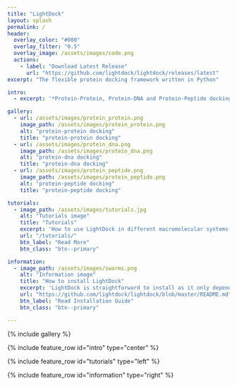 ```yaml
---
title: "LightDock"
layout: splash
permalink: /
header:
  overlay_color: "#000"
  overlay_filter: "0.5"
  overlay_image: /assets/images/code.png
  actions:
    - label: "Download Latest Release"
      url: "https://github.com/lightdock/lightdock/releases/latest"
excerpt: "The flexible protein docking framework written in Python"

intro: 
  - excerpt: '*Protein-Protein, Protein-DNA and Protein-Peptide docking made easy*'

gallery:
  - url: /assets/images/protein_protein.png
    image_path: /assets/images/protein_protein.png
    alt: "protein-protein docking"
    title: "protein-protein docking"
  - url: /assets/images/protein_dna.png
    image_path: /assets/images/protein_dna.png
    alt: "protein-dna docking"
    title: "protein-dna docking"
  - url: /assets/images/protein_peptide.png
    image_path: /assets/images/protein_peptide.png
    alt: "protein-peptide docking"
    title: "protein-peptide docking"

tutorials:
  - image_path: /assets/images/tutorials.jpg
    alt: "Tutorials image"
    title: "Tutorials"
    excerpt: 'How to use LightDock in different macromolecular systems.'
    url: "/tutorials/"
    btn_label: "Read More"
    btn_class: "btn--primary"

information:
  - image_path: /assets/images/swarms.png
    alt: "Information image"
    title: "How to install LightDock"
    excerpt: 'LightDock is straightforward to install as it only depends in a few Python libraries.'
    url: "https://github.com/lightdock/lightdock/blob/master/README.md"
    btn_label: "Read Installation Guide"
    btn_class: "btn--primary"

---
```

{% include gallery %}

{% include feature_row id="intro" type="center" %}

{% include feature_row id="tutorials" type="left" %}

{% include feature_row id="information" type="right" %}

